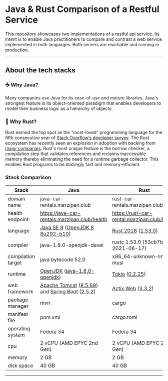 # Java & Rust Comparison of a Restful Service

This repository showcases two implementations of a restful api service. Its intent is to enable Java practitioners to compare and contrast a web service implemented in both languages. Both servers are reachable and running in production.
___
## About the tech stacks

### ☕️ Why Java?
Many companies use Java for its ease-of-use and mature libraries.
Java's strongest feature is its object-oriented paradigm that enables developers to model their business logic as a hierarchy of objects.

### 🦀 Why Rust?
Rust earned the top spot as the “most-loved” programming language for the fifth consecutive year of [Stack Overflow’s developer survey]. The Rust ecosystem has recently seen an explosion in adoption with backing from [major companies]. Rust's most unique feature is the borrow checker, a compilation step that validates references and reclaims inaccessible memory thereby eliminating the need for a runtime garbage collector. This enables Rust programs to be blazingly fast and memory-efficient.

[Stack Overflow’s developer survey]: https://stackoverflow.blog/2020/06/05/why-the-developers-who-use-rust-love-it-so-much/
[major companies]: https://foundation.rust-lang.org/members/

### Stack Comparison

| Stack              | Java                                                   | Rust                                         |
| ------------------ | ------------------------------------------------------ | -------------------------------------------- |
| domain name        | java-car-rentals.marzipan.club                         | rust-car-rentals.marzipan.club               |
| health endpoint    | https://java-car-rentals.marzipan.club/health          | https://rust-car-rental.marzipan.club/health |
| language           | [Java SE 8] ([OpenJDK 8 8u292-b10])                    | [Rust 2018] ([1.53.0])                       |
| compiler           | java-1.8.0-openjdk-devel                               | rustc 1.53.0 (53cb7b09b 2021-06-17)          |
| compilation target | java bytecode 52.0                                     | x86_64-unknown-linux-musl                    |
| runtime            | [OpenJDK] ([java-1.8.0-openjdk])                       | [Tokio] ([0.2.25])                           |
| web framework      | [Apache Tomcat] ([8.5.69]) and [Spring Boot] ([2.5.2]) | [Actix Web] ([3.3.2])                        |
| package manager    | mvn                                                    | cargo                                        |
| manifest file      | pom.xml                                                | cargo.toml                                   |
| operating system   | Fedora 34                                              | Fedora 34                                    |
| cpu                | 2  vCPU (AMD EPYC 2nd Gen)                             | 2  vCPU (AMD EPYC 2nd Gen)                   |
| memory             | 2 GB                                                   | 2 GB                                         |
| disk space         | 40 GB                                                  | 40 GB                                        |


[Java SE 8]: https://docs.oracle.com/javase/8
[OpenJDK 8 8u292-b10]: https://mail.openjdk.java.net/pipermail/jdk8u-dev/2021-April/013680.html

[Rust 2018]: https://www.rust-lang.org
[1.53.0]: https://blog.rust-lang.org/2021/06/17/Rust-1.53.0.html

[OpenJDK]: https://openjdk.java.net
[java-1.8.0-openjdk]: https://openjdk.java.net/install

[Tokio]:https://tokio.rs
[0.2.25]: https://crates.io/crates/tokio/0.2.25

[Apache Tomcat]: https://tomcat.apache.org
[8.5.69]: https://tomcat.apache.org/download-80.cgi#8.5.69

[Spring Boot]: https://spring.io
[2.5.2]: https://github.com/spring-projects/spring-boot/tree/v2.5.2

[Actix Web]: https://actix.rs
[3.3.2]: https://crates.io/crates/actix-web/3.3.2

---
